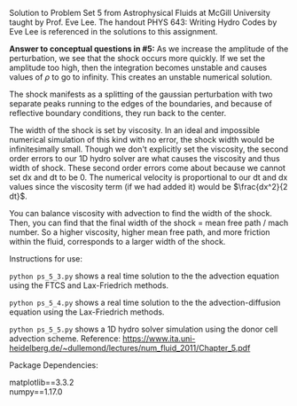 Solution to Problem Set 5 from Astrophysical Fluids at McGill University taught by Prof. Eve Lee. The handout PHYS 643: Writing Hydro Codes by Eve Lee is referenced in the solutions to this assignment.

**Answer to conceptual questions in #5:**
As we increase the amplitude of the perturbation, we see that the shock occurs more quickly. If we set the amplitude too high, then the integration becomes unstable and causes values of $`\rho`$ to go to infinity. This creates an unstable numerical solution.

The shock manifests as a splitting of the gaussian perturbation with two separate peaks running to the edges of the boundaries, and because of reflective boundary conditions, they run back to the center. 

The width of the shock is set by viscosity. In an ideal and impossible numerical simulation of this kind with no error, the shock width would be infinitesimally small. Though we don't explicitly set the viscosity, the second order errors to our 1D hydro solver are what causes the viscosity and thus width of shock. These second order errors come about because we cannot set dx and dt to be 0. The numerical velocity is proportional to our dt and dx values since the viscosity term (if we had added it) would be $`\frac{dx^2}{2 dt}`$.

You can balance viscosity with advection to find the width of the shock. Then, you can find that the final width of the shock = mean free path / mach number. So a higher viscosity, higher mean free path, and more friction within the fluid, corresponds to a larger width of the shock.

Instructions for use: 

`python ps_5_3.py` shows a real time solution to the the advection equation using the FTCS and Lax-Friedrich methods.

`python ps_5_4.py` shows a real time solution to the the advection-diffusion equation using the Lax-Friedrich methods.

`python ps_5_5.py` shows a 1D hydro solver simulation using the donor cell advection scheme. Reference: https://www.ita.uni-heidelberg.de/~dullemond/lectures/num_fluid_2011/Chapter_5.pdf


Package Dependencies:

matplotlib==3.3.2  
numpy==1.17.0 


